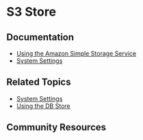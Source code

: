 # S3 Store

## Documentation

* [Using the Amazon Simple Storage Service](https://portal.liferay.dev/docs/7-2/deploy/-/knowledge_base/d/using-amazon-simple-storage-service)
* [System Settings](https://portal.liferay.dev/docs/7-2/user/-/knowledge_base/u/system-settings)

## Related Topics

* [System Settings](https://portal.liferay.dev/docs/7-2/user/-/knowledge_base/u/system-settings)
* [Using the DB Store](https://portal.liferay.dev/docs/7-2/deploy/-/knowledge_base/d/using-the-dbstore)

## Community Resources